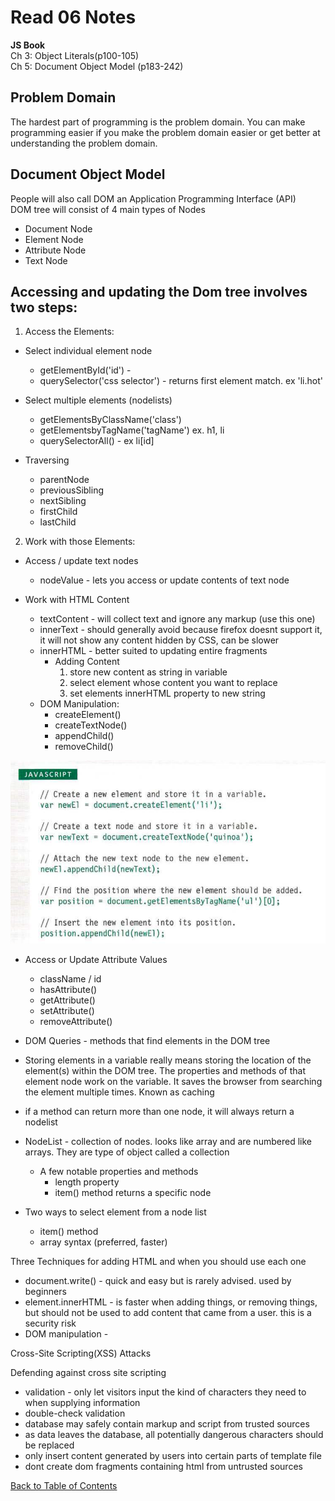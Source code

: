 # Read 06 Notes

**JS Book**  
Ch 3: Object Literals(p100-105)  
Ch 5: Document Object Model (p183-242)  

## Problem Domain

The hardest part of programming is the problem domain. You can make programming easier if you make the problem domain easier or get better at understanding the problem domain. 


## Document Object Model

People will also call DOM an Application Programming Interface (API)  
DOM tree will consist of 4 main types of Nodes  
- Document Node
- Element Node
- Attribute Node
- Text Node

## Accessing and updating the Dom tree involves two steps:

1. Access the Elements:

  - Select individual element node  
    - getElementById('id') -
    - querySelector('css selector') - returns first element match. ex 'li.hot'  

  - Select multiple elements (nodelists)  
    - getElementsByClassName('class')   
    - getElementsbyTagName('tagName')  ex. h1, li
    - querySelectorAll() - ex li[id]  

  - Traversing   
    - parentNode  
    - previousSibling   
    - nextSibling  
    - firstChild   
    - lastChild  

2. Work with those Elements:

  - Access / update text nodes    
    - nodeValue - lets you access or update contents of text node  

  - Work with HTML Content    
    - textContent - will collect text and ignore any markup (use this one)
    - innerText - should generally avoid because firefox doesnt   support it, it will not show any content hidden by CSS, can be slower
    - innerHTML - better suited to updating entire fragments  
      - Adding Content   
        1. store new content as string in variable
        2. select element whose content you want to replace
        3. set elements innerHTML property to new string
    - DOM Manipulation:   
      - createElement()  
      - createTextNode()  
      - appendChild()
      - removeChild()  

![Dom-manipulation](/images/DOM-manipulation.png)      

  - Access or Update Attribute Values
    - className / id
    - hasAttribute()
    - getAttribute()
    - setAttribute()
    - removeAttribute()



- DOM Queries - methods that find elements in the DOM tree
- Storing elements in a variable really means storing the location of the element(s) within the DOM tree. The properties and methods of that element node work on the variable. It saves the browser from searching the element multiple times. Known as caching
- if a method can return more than one node, it will always return a nodelist
- NodeList - collection of nodes. looks like array and are numbered like arrays. They are type of object called a collection
  - A few notable properties and methods
    - length property 
    - item() method returns a specific node
- Two ways to select element from a node list
  - item() method
  - array syntax (preferred, faster)

Three Techniques for adding HTML and when you should use each one
- document.write() - quick and easy but is rarely advised. used by beginners
- element.innerHTML - is faster when adding things, or removing things, but should not be used to add content that came from a user. this is a security risk
- DOM manipulation - 


Cross-Site Scripting(XSS) Attacks

Defending against cross site scripting  
- validation - only let visitors input the kind of characters they need to when supplying information
- double-check validation
- database may safely contain markup and script from trusted sources
- as data leaves the database, all potentially dangerous characters should be replaced
- only insert content generated by users into certain parts of template file
- dont create dom fragments containing html from untrusted sources


[Back to Table of Contents](https://davees987.github.io/reading-notes)